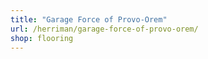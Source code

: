 ```yaml
---
title: "Garage Force of Provo-Orem"
url: /herriman/garage-force-of-provo-orem/
shop: flooring
---
```


